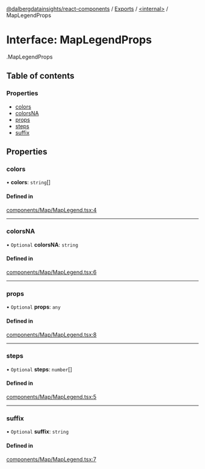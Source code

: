 [@dalbergdatainsights/react-components](../README.md) / [Exports](../modules.md) / [<internal\>](../modules/internal_.md) / MapLegendProps

# Interface: MapLegendProps

[<internal>](../modules/internal_.md).MapLegendProps

## Table of contents

### Properties

- [colors](internal_.MapLegendProps.md#colors)
- [colorsNA](internal_.MapLegendProps.md#colorsna)
- [props](internal_.MapLegendProps.md#props)
- [steps](internal_.MapLegendProps.md#steps)
- [suffix](internal_.MapLegendProps.md#suffix)

## Properties

### colors

• **colors**: `string`[]

#### Defined in

[components/Map/MapLegend.tsx:4](https://github.com/DalbergDataInsights/react-components/blob/d372ccf/components/Map/MapLegend.tsx#L4)

___

### colorsNA

• `Optional` **colorsNA**: `string`

#### Defined in

[components/Map/MapLegend.tsx:6](https://github.com/DalbergDataInsights/react-components/blob/d372ccf/components/Map/MapLegend.tsx#L6)

___

### props

• `Optional` **props**: `any`

#### Defined in

[components/Map/MapLegend.tsx:8](https://github.com/DalbergDataInsights/react-components/blob/d372ccf/components/Map/MapLegend.tsx#L8)

___

### steps

• `Optional` **steps**: `number`[]

#### Defined in

[components/Map/MapLegend.tsx:5](https://github.com/DalbergDataInsights/react-components/blob/d372ccf/components/Map/MapLegend.tsx#L5)

___

### suffix

• `Optional` **suffix**: `string`

#### Defined in

[components/Map/MapLegend.tsx:7](https://github.com/DalbergDataInsights/react-components/blob/d372ccf/components/Map/MapLegend.tsx#L7)
